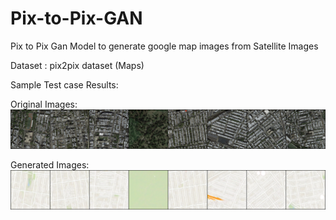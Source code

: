 # Pix-to-Pix-GAN
Pix to Pix Gan Model to generate google map images from Satellite Images

Dataset : pix2pix dataset (Maps)

Sample Test case Results:

Original Images:
![alt text](https://github.com/boppana-tejkiran/Pix-to-Pix-GAN/blob/main/label_234.png?raw=true)

Generated Images:
![alt text](https://github.com/boppana-tejkiran/Pix-to-Pix-GAN/blob/main/y_gen_234.png?raw=true)
